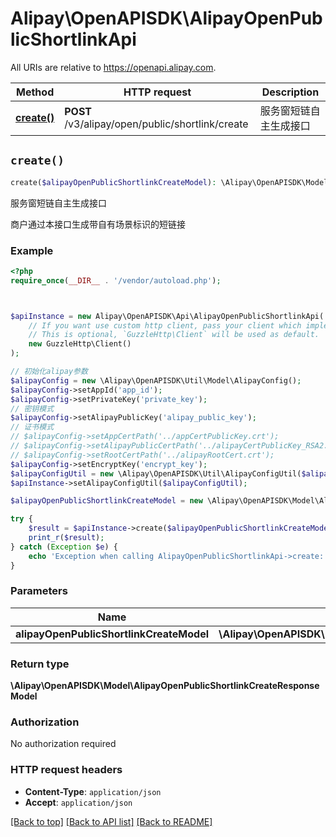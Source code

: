 # Alipay\OpenAPISDK\AlipayOpenPublicShortlinkApi

All URIs are relative to https://openapi.alipay.com.

Method | HTTP request | Description
------------- | ------------- | -------------
[**create()**](AlipayOpenPublicShortlinkApi.md#create) | **POST** /v3/alipay/open/public/shortlink/create | 服务窗短链自主生成接口


## `create()`

```php
create($alipayOpenPublicShortlinkCreateModel): \Alipay\OpenAPISDK\Model\AlipayOpenPublicShortlinkCreateResponseModel
```

服务窗短链自主生成接口

商户通过本接口生成带自有场景标识的短链接

### Example

```php
<?php
require_once(__DIR__ . '/vendor/autoload.php');



$apiInstance = new Alipay\OpenAPISDK\Api\AlipayOpenPublicShortlinkApi(
    // If you want use custom http client, pass your client which implements `GuzzleHttp\ClientInterface`.
    // This is optional, `GuzzleHttp\Client` will be used as default.
    new GuzzleHttp\Client()
);

// 初始化alipay参数
$alipayConfig = new \Alipay\OpenAPISDK\Util\Model\AlipayConfig();
$alipayConfig->setAppId('app_id');
$alipayConfig->setPrivateKey('private_key');
// 密钥模式
$alipayConfig->setAlipayPublicKey('alipay_public_key');
// 证书模式
// $alipayConfig->setAppCertPath('../appCertPublicKey.crt');
// $alipayConfig->setAlipayPublicCertPath('../alipayCertPublicKey_RSA2.crt');
// $alipayConfig->setRootCertPath('../alipayRootCert.crt');
$alipayConfig->setEncryptKey('encrypt_key');
$alipayConfigUtil = new \Alipay\OpenAPISDK\Util\AlipayConfigUtil($alipayConfig);
$apiInstance->setAlipayConfigUtil($alipayConfigUtil);

$alipayOpenPublicShortlinkCreateModel = new \Alipay\OpenAPISDK\Model\AlipayOpenPublicShortlinkCreateModel(); // \Alipay\OpenAPISDK\Model\AlipayOpenPublicShortlinkCreateModel

try {
    $result = $apiInstance->create($alipayOpenPublicShortlinkCreateModel);
    print_r($result);
} catch (Exception $e) {
    echo 'Exception when calling AlipayOpenPublicShortlinkApi->create: ', $e->getMessage(), PHP_EOL;
}
```

### Parameters

Name | Type | Description  | Notes
------------- | ------------- | ------------- | -------------
 **alipayOpenPublicShortlinkCreateModel** | **\Alipay\OpenAPISDK\Model\AlipayOpenPublicShortlinkCreateModel**|  | [optional]

### Return type

**\Alipay\OpenAPISDK\Model\AlipayOpenPublicShortlinkCreateResponseModel**

### Authorization

No authorization required

### HTTP request headers

- **Content-Type**: `application/json`
- **Accept**: `application/json`

[[Back to top]](#) [[Back to API list]](../../README.md#api-endpoints)
[[Back to README]](../../README.md)

